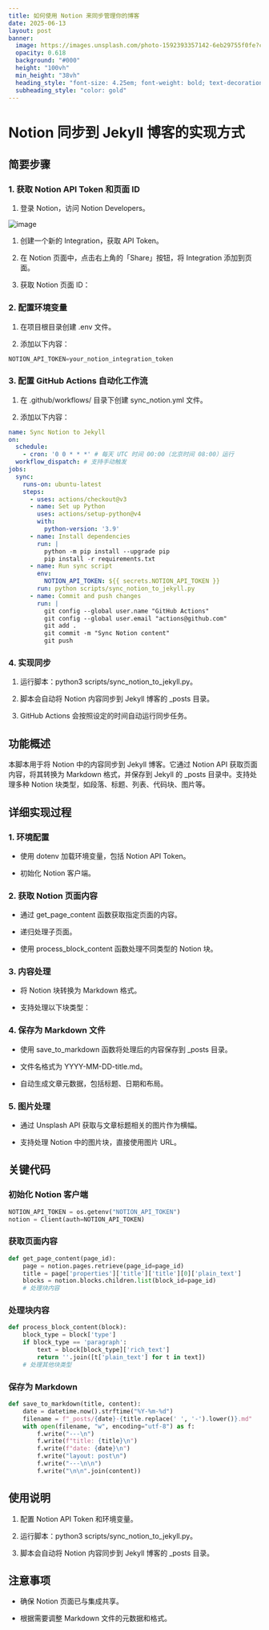```yaml
---
title: 如何使用 Notion 来同步管理你的博客
date: 2025-06-13
layout: post
banner:
  image: https://images.unsplash.com/photo-1592393357142-6eb29755f0fe?crop=entropy&cs=tinysrgb&fit=max&fm=jpg&ixid=M3w2OTIwMzJ8MHwxfHJhbmRvbXx8fHx8fHx8fDE3NDk4NDYyMzV8&ixlib=rb-4.1.0&q=80&w=1080
  opacity: 0.618
  background: "#000"
  height: "100vh"
  min_height: "38vh"
  heading_style: "font-size: 4.25em; font-weight: bold; text-decoration: underline"
  subheading_style: "color: gold"
---
```


# Notion 同步到 Jekyll 博客的实现方式

## 简要步骤

### 1. 获取 Notion API Token 和页面 ID

1. 登录 Notion，访问 Notion Developers。

![image](https://prod-files-secure.s3.us-west-2.amazonaws.com/a7a0cc5a-89b9-4cda-8686-1fba0ca52f40/d19c1afe-dea5-4312-9333-786b0ba83054/image.png?X-Amz-Algorithm=AWS4-HMAC-SHA256&X-Amz-Content-Sha256=UNSIGNED-PAYLOAD&X-Amz-Credential=ASIAZI2LB466SPETAHZC%2F20250613%2Fus-west-2%2Fs3%2Faws4_request&X-Amz-Date=20250613T202355Z&X-Amz-Expires=3600&X-Amz-Security-Token=IQoJb3JpZ2luX2VjEDIaCXVzLXdlc3QtMiJHMEUCIGXSUatdN2COGdCnbPaNBpRnFGwVzoXV8crXGqATML3AAiEArwDgjtWfPVcaH8OEAMmyp2ywLqslkZVgP1%2B7v9%2F5hGwq%2FwMIGxAAGgw2Mzc0MjMxODM4MDUiDIXi1ZBurjp%2B725dnCrcA8cQcp30U5Wm4jRmCpCysMSgh8udM8ED9CPm0Oq2DDS9li02iaT1hamneZCucp36jWZ8wTWsS4CJvOEw4mlVAhTE8JZHtwBsJjjD1L7nZdul9LF2gQga1g1%2BCsFZSiLDE%2F0r%2BsODmTRHDxHBvQMVl1QDOpy9%2F7jhOEvfokngt%2F8ijEdETQLdiykoUyWUUkyaiSJzqPe72STlAmGdpPveo%2FsVikVy2Gfb8R2y4baXqMNwTnUT0b%2FGoJ8duf4ZGIRdli6cIfr3dxn70Cl3z2e6Cgjryxyzb4UoJEtcXGwsWTVrSLBWaRKc0A6evolNppfv3y3U%2FDj7KGqGSAjaDFHH4imuxBDb8AmEnoF7V%2BV6Vl%2BlRSpHZ4ksNY%2BTqWsmv4glBehnY5bPdCkCrVTQ8ZvShluEFKURw2WR5U3QoFVqrMkJfGk17%2FssWUF2wKm1e%2FV0Kxre2rzEn9XgJibpF49xEODBIFslRlXJ4vQO7fb5oN8wGtMJkE1e%2B2hjc0uLp7Kxqw3feGr9beb4KlGXxURCD%2FfPP4I1uoGwDIx2BF6XC24laTtg%2B0JI5ZiKW0v94v55HVN69uKgCCkSUn0GDDwtBuLs5m%2BYOF9AG%2F9N2tiR6ZkER4HCDJu5zfUz9cu3MNDSscIGOqUBWKqXluERxoC9OUhtXKzVylI6dPr8fUcmAS4V%2Bxd4K5z%2BjyHmR03V9XcrSJzf0x%2FS6GsANLMatUKWltq3WxZHy4qA0W%2BUblXRoYCyzUQjEp5Ll4S03f7tvVCk7fIjiebIaB2HELMac5pZJ8w86HF7kmR%2FDbMOV%2Bo1r23elj1zTOwI4CIkYIiPs9vv6T28s%2FFb5%2FW%2Bo5OUlAsNTQPmZyO3SPftgtHb&X-Amz-Signature=41fe071040312bf66ef7558f2e67323eba0d4e03cf90f3547a60609bead932c0&X-Amz-SignedHeaders=host&x-amz-checksum-mode=ENABLED&x-id=GetObject)

1. 创建一个新的 Integration，获取 API Token。

1. 在 Notion 页面中，点击右上角的「Share」按钮，将 Integration 添加到页面。

1. 获取 Notion 页面 ID：


### 2. 配置环境变量

1. 在项目根目录创建 .env 文件。

1. 添加以下内容：

```javascript
NOTION_API_TOKEN=your_notion_integration_token
```

### 3. 配置 GitHub Actions 自动化工作流

1. 在 .github/workflows/ 目录下创建 sync_notion.yml 文件。

1. 添加以下内容：

```yaml
name: Sync Notion to Jekyll
on:
  schedule:
    - cron: '0 0 * * *' # 每天 UTC 时间 00:00（北京时间 08:00）运行
  workflow_dispatch: # 支持手动触发
jobs:
  sync:
    runs-on: ubuntu-latest
    steps:
      - uses: actions/checkout@v3
      - name: Set up Python
        uses: actions/setup-python@v4
        with:
          python-version: '3.9'
      - name: Install dependencies
        run: |
          python -m pip install --upgrade pip
          pip install -r requirements.txt
      - name: Run sync script
        env:
          NOTION_API_TOKEN: ${{ secrets.NOTION_API_TOKEN }}
        run: python scripts/sync_notion_to_jekyll.py
      - name: Commit and push changes
        run: |
          git config --global user.name "GitHub Actions"
          git config --global user.email "actions@github.com"
          git add .
          git commit -m "Sync Notion content"
          git push
```

### 4. 实现同步

1. 运行脚本：python3 scripts/sync_notion_to_jekyll.py。

1. 脚本会自动将 Notion 内容同步到 Jekyll 博客的 _posts 目录。

1. GitHub Actions 会按照设定的时间自动运行同步任务。

## 功能概述

本脚本用于将 Notion 中的内容同步到 Jekyll 博客。它通过 Notion API 获取页面内容，将其转换为 Markdown 格式，并保存到 Jekyll 的 _posts 目录中。支持处理多种 Notion 块类型，如段落、标题、列表、代码块、图片等。

## 详细实现过程

### 1. 环境配置

- 使用 dotenv 加载环境变量，包括 Notion API Token。

- 初始化 Notion 客户端。

### 2. 获取 Notion 页面内容

- 通过 get_page_content 函数获取指定页面的内容。

- 递归处理子页面。

- 使用 process_block_content 函数处理不同类型的 Notion 块。

### 3. 内容处理

- 将 Notion 块转换为 Markdown 格式。

- 支持处理以下块类型：


### 4. 保存为 Markdown 文件

- 使用 save_to_markdown 函数将处理后的内容保存到 _posts 目录。

- 文件名格式为 YYYY-MM-DD-title.md。

- 自动生成文章元数据，包括标题、日期和布局。

### 5. 图片处理

- 通过 Unsplash API 获取与文章标题相关的图片作为横幅。

- 支持处理 Notion 中的图片块，直接使用图片 URL。

## 关键代码

### 初始化 Notion 客户端

```python
NOTION_API_TOKEN = os.getenv("NOTION_API_TOKEN")
notion = Client(auth=NOTION_API_TOKEN)
```

### 获取页面内容

```python
def get_page_content(page_id):
    page = notion.pages.retrieve(page_id=page_id)
    title = page['properties']['title']['title'][0]['plain_text']
    blocks = notion.blocks.children.list(block_id=page_id)
    # 处理块内容
```

### 处理块内容

```python
def process_block_content(block):
    block_type = block['type']
    if block_type == 'paragraph':
        text = block[block_type]['rich_text']
        return ''.join([t['plain_text'] for t in text])
    # 处理其他块类型
```

### 保存为 Markdown

```python
def save_to_markdown(title, content):
    date = datetime.now().strftime("%Y-%m-%d")
    filename = f"_posts/{date}-{title.replace(' ', '-').lower()}.md"
    with open(filename, "w", encoding="utf-8") as f:
        f.write("---\n")
        f.write(f"title: {title}\n")
        f.write(f"date: {date}\n")
        f.write("layout: post\n")
        f.write("---\n\n")
        f.write("\n\n".join(content))
```

## 使用说明

1. 配置 Notion API Token 和环境变量。

1. 运行脚本：python3 scripts/sync_notion_to_jekyll.py。

1. 脚本会自动将 Notion 内容同步到 Jekyll 博客的 _posts 目录。

## 注意事项

- 确保 Notion 页面已与集成共享。

- 根据需要调整 Markdown 文件的元数据和格式。